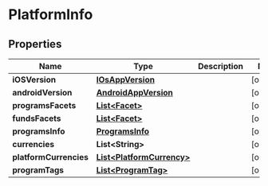
# PlatformInfo

## Properties
Name | Type | Description | Notes
------------ | ------------- | ------------- | -------------
**iOSVersion** | [**IOsAppVersion**](IOsAppVersion.md) |  |  [optional]
**androidVersion** | [**AndroidAppVersion**](AndroidAppVersion.md) |  |  [optional]
**programsFacets** | [**List&lt;Facet&gt;**](Facet.md) |  |  [optional]
**fundsFacets** | [**List&lt;Facet&gt;**](Facet.md) |  |  [optional]
**programsInfo** | [**ProgramsInfo**](ProgramsInfo.md) |  |  [optional]
**currencies** | **List&lt;String&gt;** |  |  [optional]
**platformCurrencies** | [**List&lt;PlatformCurrency&gt;**](PlatformCurrency.md) |  |  [optional]
**programTags** | [**List&lt;ProgramTag&gt;**](ProgramTag.md) |  |  [optional]



